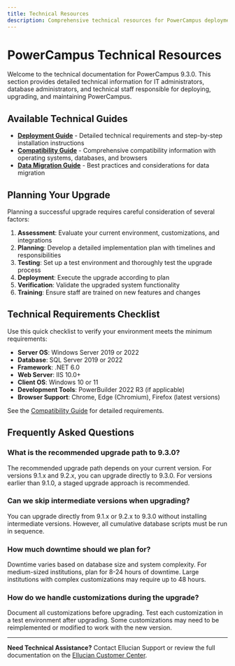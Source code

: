 ```yaml
---
title: Technical Resources
description: Comprehensive technical resources for PowerCampus deployment, compatibility, and data migration
---
```


# PowerCampus Technical Resources

Welcome to the technical documentation for PowerCampus 9.3.0. This section provides detailed technical information for IT administrators, database administrators, and technical staff responsible for deploying, upgrading, and maintaining PowerCampus.

## Available Technical Guides

- [**Deployment Guide**](./deployment-guide.html) - Detailed technical requirements and step-by-step installation instructions
- [**Compatibility Guide**](./compatibility-guide.html) - Comprehensive compatibility information with operating systems, databases, and browsers
- [**Data Migration Guide**](./data-migration-guide.html) - Best practices and considerations for data migration

## Planning Your Upgrade

Planning a successful upgrade requires careful consideration of several factors:

1. **Assessment**: Evaluate your current environment, customizations, and integrations
2. **Planning**: Develop a detailed implementation plan with timelines and responsibilities
3. **Testing**: Set up a test environment and thoroughly test the upgrade process
4. **Deployment**: Execute the upgrade according to plan
5. **Verification**: Validate the upgraded system functionality
6. **Training**: Ensure staff are trained on new features and changes

## Technical Requirements Checklist

Use this quick checklist to verify your environment meets the minimum requirements:

- **Server OS**: Windows Server 2019 or 2022
- **Database**: SQL Server 2019 or 2022
- **Framework**: .NET 6.0
- **Web Server**: IIS 10.0+
- **Client OS**: Windows 10 or 11
- **Development Tools**: PowerBuilder 2022 R3 (if applicable)
- **Browser Support**: Chrome, Edge (Chromium), Firefox (latest versions)

See the [Compatibility Guide](./compatibility-guide.html) for detailed requirements.

## Frequently Asked Questions

### What is the recommended upgrade path to 9.3.0?

The recommended upgrade path depends on your current version. For versions 9.1.x and 9.2.x, you can upgrade directly to 9.3.0. For versions earlier than 9.1.0, a staged upgrade approach is recommended.

### Can we skip intermediate versions when upgrading?

You can upgrade directly from 9.1.x or 9.2.x to 9.3.0 without installing intermediate versions. However, all cumulative database scripts must be run in sequence.

### How much downtime should we plan for?

Downtime varies based on database size and system complexity. For medium-sized institutions, plan for 8-24 hours of downtime. Large institutions with complex customizations may require up to 48 hours.

### How do we handle customizations during the upgrade?

Document all customizations before upgrading. Test each customization in a test environment after upgrading. Some customizations may need to be reimplemented or modified to work with the new version.

---

**Need Technical Assistance?** Contact Ellucian Support or review the full documentation on the [Ellucian Customer Center](https://elluciansupport.service-now.com/).

